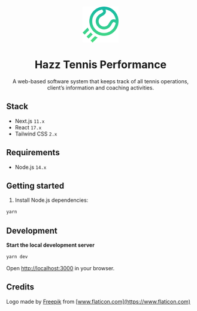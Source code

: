 <p align="center">
  <img src="public/img/icon.png" width="96" alt="Icon" />
</p>

<h1 align="center">Hazz Tennis Performance</h1>

<p align="center">A web-based software system that keeps track of all tennis operations, client’s information and coaching activities.</p>

## Stack

- Next.js `11.x`
- React `17.x`
- Tailwind CSS `2.x`

## Requirements

- Node.js `14.x`

## Getting started

1. Install Node.js dependencies:

```sh
yarn
```

## Development

**Start the local development server**

```sh
yarn dev
```

Open [http://localhost:3000](http://localhost:3000) in your browser.

## Credits

Logo made by [Freepik](https://www.freepik.com) from [www.flaticon.com](https://www.flaticon.com)
